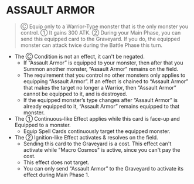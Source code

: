 # ASSAULT ARMOR

> Ⓒ Equip only to a Warrior-Type monster that is the only monster you control. ① It gains 300 ATK. ② During your Main Phase, you can send this equipped card to the Graveyard. If you do, the equipped monster can attack twice during the Battle Phase this turn.

*   The Ⓒ Condition is not an effect, it can't be negated.
    *   If “Assault Armor” is equipped to your monster, then after that you Summon another monster, “Assault Armor” remains on the field.
    *   The requirement that you control no other monsters only applies to equipping “Assault Armor”. If an effect is chained to “Assault Armor” that makes the target no longer a Warrior, then “Assault Armor” cannot be equipped to it, and is destroyed.
    *   If the equipped monster’s type changes after “Assault Armor” is already equipped to it, “Assault Armor” remains equipped to that monster.
*   The ① Continuous-like Effect applies while this card is face-up and Equipped to a monster.
    *   Equip Spell Cards continuously target the equipped monster.
*   The ② Ignition-like Effect activates & resolves on the field.
    *   Sending this card to the Graveyard is a cost. This effect can't activate while "Macro Cosmos" is active, since you can't pay the cost.
    *   This effect does not target.
    *   You can only send “Assault Armor” to the Graveyard to activate its effect during Main Phase 1.
